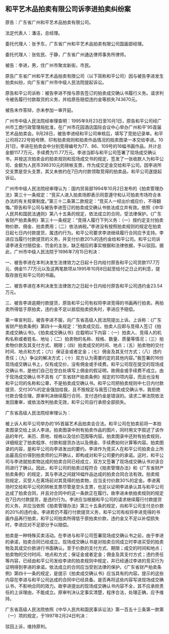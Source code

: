 ## 和平艺木品拍卖有限公司诉李进拍卖纠纷案



原告：广东省广州和平艺术品拍卖有限公司。

法定代表人：潘洁，总经理。

委托代理人：张予东，广东省广州和平艺术品拍卖有限公司国画部经理。

委托代理人：张佐民、于静，广东省广州通达律师事务所律师。

被告：李进，男，住广州市聚龙新街，市民。

原告广东省广州和平艺术品拍卖有限公司（以下简称和平公司）因与被告李进发生拍卖纠纷，向广东省广州市中级人民法院提起诉讼。

原告和平公司诉称：被告李进不按与原告签订的拍卖成交确认书履行义务。请求判令被告履行付款取货的义务，并给原告赔偿违约金等损失743670元。

被告未作答辩，亦未参加一审开庭。

广州市中级人民法院经审理查明：1995年9月23日至10月1日，原告和平公司经广州市工商行政管理局批准，在广州市花园酒店国际会议中心举办广州和平’95首届艺术品拍卖会。9月28日，被告李进经和平公司审核后，填写了竞拍记录单。和平公司将222号拍号牌、印有拍卖规则和拍卖作品情况的拍卖图录一本交给李进。10月1日，李进在拍卖会中分别竞得编号为77、86、109号的16幅书画作品，共计总金额117.7万元，手续费为11.77万元。李进当即与和平公司签署了现场成交确认书，并按这次拍卖会的拍卖规则和现场成交书的规定，签发了一张收款人为和平公司、金额为人民币398310元的转帐支票，作为成交定金交给和平公司。因李进所交支票是空头支票，其又未依约在7日内付款领取竞得的拍卖品，和平公司遂提起诉讼。

广州市中级人民法院经审理认为：国内贸易部1994年10月2日发布的《拍卖管理办法》第三十一条规定：“竞买人进入拍卖场即表示同意遵守和认可拍卖市场符合本办法的有关规章制度。”第三十二条第二款规定：“竞买人一经出价或应价，不得翻悔。”原告和平公司与被告李进签订的拍卖成交确认书依法成立并有效。依照《中华人民共和国民法通则》第八十五条的规定，依法成立的合同，受法律保护。《广东省财产拍卖条例》第三十一条规定：“竞得人履行下列义务：（一）按约定支付拍卖物价款、佣金、拍卖费用；（二）依法纳税。”李进没有按照拍卖规则的规定在拍卖日起七日内付款提货，属违约行为。和平公司要求李进继续履行合同应予支持。李进应当履行付款提货的义务，并支付价款20%的违约金给和平公司。和平公司诉请李进支付赔偿金、罚金的主张，缺乏相应的事实根据和法律依据，予以驳回。据此，广州市中级人民法院于1996年7月15日判决：

一、被告李进在本判决发生法律效力之日起十日内给付原告和平公司货款117.7万元、佣金11.77万元以及这两笔款项从1995年10月8日起至给付之日止的利息，提取存放在和平公司的书画。

二、被告李进在本判决发生法律效力之日起十日内给付原告和平公司违约金23.54万元。

三、被告李进逾期付款提货，原告和平公司有权将李进竞得的书画再行拍卖。再拍卖所得低于原拍卖，违约金不足以抵偿拍卖损失时，李进应予赔偿。

第一审宣判后，被告李进不服，向广东省高级人民法院提出上诉。上诉称：《广东省财产拍卖条例》第四十一条规定：“拍卖成交后，拍卖人应即与竞得人签订《拍卖成交确认书》。《拍卖成交确认书》应载明以下内容：（一）拍卖人、竞得人的机构名称或者姓名、地址；（二）拍卖物的名称、规格、数量、质量等情况；（三）拍卖物价款及其支付方式、期限；（四）拍卖成交的时间、地点；（五）拍卖物的交付时间、地点和方式；（六）保证金或者定金；（七）佣金及其支付方式；（八）违约责任；（九）争议的解决方式；（十）双方认为需要约定的其他内容。”我签署的16份现场成交确认书上，仅有成交价，没有佣金或手续费。和平公司现在提交的现场成交确认书，是他们自己在空白处填写上佣金的假证明，故佣金或手续费不成立。由于现场成交确认书不具有《广东省财产拍卖条例》规定的10项内容，而且也没有和平公司的名称和公章，不是拍卖成交确认书。和平公司把拍卖规则中七日内付款提货、交付30%的定金强加给我，且不按规定与我签订拍卖成交确认书，我拒绝付款合情合理。原审判决继续履行合同、支付违约金是错误的。请求二审法院依法发回重审，或依法改判拍卖无效，和平公司自行承担全部损失。

广东省高级人民法院经审理认为：

被上诉人和平公司举办的’95首届艺术品拍卖会合法。和平公司在拍卖前将一本拍卖图录交给上诉人李进。拍卖图录中附有拍卖作品的图片，同时用文字叙述了该作品的年代、来历、质地、规格以及估价范围等内容。拍卖图录中还附有拍卖规则，详细规定了拍卖程序、付款和提货办法以及佣金、手续费如何计算等内容。拍卖图录的内容，是和平公司向李进发出的要约。李进作为竞买人在和平公司拍卖会上所出最高应价得到拍卖师的公开确认，即构成对和平公司要约的承诺。这时，和平公司与李进就拍卖物达成的拍卖合同已经成立，双方又签署了现场成交确认书对该合同进行了确认。因此，和平公司的拍卖过程符合《拍卖管理办法》和《广东省财产拍卖条例》的规定，其与李进之间就16幅作品达成的拍卖合同合法有效。拍卖规则规定，买受人在离场前对其竞得的拍卖物，应当支付价款30%的定金。李进离场时交给和平公司的转帐支票尽管是空头支票，也足以证明李进承认其与和平公司达成了拍卖合同，并且对合同中的这一条款正在履行。故李进未依拍卖规则的规定在7日内付款提货，是违约行为。李进应当根据和平公司的请求继续履行付款提货的义务，并应当依照《拍卖管理办法》第三十五条的规定，向和平公司支付总价款的20%的违约金。李进若仍不履行付款提货义务，和平公司有权将李进竞得的书画作品再行拍卖，和平公司拍卖所得低于原拍卖价款，违约金又不足以补偿损失时，李进应对不足部分予以赔偿。

拍卖是一种特殊买卖活动。在李进与和平公司签署现场成交确认书之前，由于李进的承诺，拍卖合同已经成立。现场成交确认书是对拍卖合同成立时李进买受的拍卖物及其成交价款进行书面确认。至于价款的支付方式、期限；成交的时间和地点；拍卖物的交付时间、地点和方式；保证金或者定金；佣金及其支付方式；违约责任等内容，已经由和平公司发给李进的拍卖规则中规定，并已经通过李进的竞买行为证明得到李进的承诺。依法成立的合同应当受到法律的保护。《广东省财产拍卖条例》第四十一条的规定，是提示《拍卖成交确认书》应当具有的内容。提示的这些内容在李进与和平公司达成的合同中已经具备。是否再将这些内容写进现场成交确认书，不影响合同的效力。故李进提出的现场成交确认书内容不全，其不应承担责任的上诉理由，不能成立。原审判决认定事实清楚，程序合法，处理正确，应予维持。

广东省高级人民法院依照《中华人民共和国民事诉讼法》第一百五十三条第一款第（一）项的规定，于1997年2月24日判决：

驳回上诉，维持原判。


